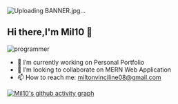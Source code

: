 ![Uploading BANNER.jpg…]()
## Hi there,I'm Mil10 👋

![programmer](https://github.com/user-attachments/assets/f61ae8a8-ea31-4bb7-9f3c-f20a05132235)

- 🔭 I’m currently working on Personal Portfolio 
- 👯 I’m looking to collaborate on MERN Web Application
- 📫 How to reach me: miltonvinciline08@gmail.com

[![Mil10's github activity graph](https://github-readme-activity-graph.vercel.app/graph?username=Mil10x&bg_color=000000&color=ffffff&line=1c61ba&point=ffffff&area=true&hide_border=true)](https://github.com/ashutosh00710/github-readme-activity-graph)
